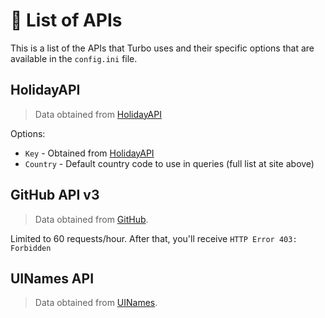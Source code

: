 # :rocket: List of APIs
This is a list of the APIs that Turbo uses and their specific options that are available in the `config.ini` file.

## HolidayAPI
> Data obtained from [HolidayAPI](https://holidayapi.com/)

Options:
* `Key` - Obtained from [HolidayAPI](https://holidayapi.com/)
* `Country` - Default country code to use in queries (full list at site above)

## GitHub API v3
> Data obtained from [GitHub](https://github.com/).

Limited to 60 requests/hour. After that, you'll receive `HTTP Error 403: Forbidden`

## UINames API
> Data obtained from [UINames](http://uinames.com/).